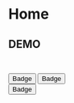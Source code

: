 # Home 

## DEMO

<Test></Test> 

<Demo></Demo>

<Code>
<Temp></Temp>
</Code>

<div>
<vBadge @click="log" :count="100">
    <Button>Badge</Button>
</vBadge>
<vBadge :numberStyle="{fontSize: '18px'}" :count="100">
    <Icon slot="count" type="clock-circle" style="color: #f5222d" @mouseenter="log" />
    <Button>Badge</Button>
</vBadge>
</div>
<div style="marginTop: 10px">
<vBadge count="25" />
<vBadge count="4" :numberStyle="{backgroundColor: '#fff', color: '#999', boxShadow: '0 0 0 1px #d9d9d9 inset'}" />
<vBadge count="109"  :overflowCount="10" :numberStyle= "{backgroundColor: '#52c41a'} " />
</div>


<div style="marginTop: 10px">
<vBadge :count="100" dot>
    <Button>Badge</Button>
</vBadge>
</div>

<script>
import Demo from '~comps/button/demo/demo';
import Test from './.vuepress/test.md';
import Temp from '~comps/popconfirm/demo/basic';
export default {
    components: {
        Demo,
        Test,
        Temp,
    },
    created(){
        console.log(this);
    },
    methods: {
        log(e){
            console.log(e.type, e);
        }
    }
}
</script>

